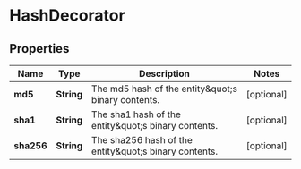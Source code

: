 
# HashDecorator

## Properties
Name | Type | Description | Notes
------------ | ------------- | ------------- | -------------
**md5** | **String** | The md5 hash of the entity\&quot;s binary contents. |  [optional]
**sha1** | **String** | The sha1 hash of the entity\&quot;s binary contents. |  [optional]
**sha256** | **String** | The sha256 hash of the entity\&quot;s binary contents. |  [optional]



